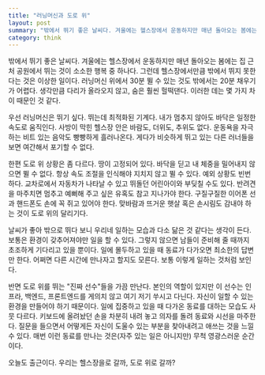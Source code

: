 ```yaml
---
title: "러닝머신과 도로 위"
layout: post
summary: "밖에서 뛰기 좋은 날씨다. 겨울에는 헬스장에서 운동하지만 매년 돌아오는 봄에는 집 근처 공원에서 뛰는 것이 소소한 행복 중 하나다. 그런데 헬스장에서만큼 밖에서 뛰지 못한다는 것은 이상한 일이다. 러닝머신 위에서 30분 뛸 수 있는 것도 밖에서는 20분 채우기가 어렵다. 생각만큼 다리가 올라오지 않고, 숨은 훨씬 헐떡댄다. 이러한 데는 몇 가지 차이 때문인 것 같다."
category: think
---
```


밖에서 뛰기 좋은 날씨다. 겨울에는 헬스장에서 운동하지만 매년 돌아오는 봄에는 집 근처 공원에서 뛰는 것이 소소한 행복 중 하나다. 그런데 헬스장에서만큼 밖에서 뛰지 못한다는 것은 이상한 일이다. 러닝머신 위에서 30분 뛸 수 있는 것도 밖에서는 20분 채우기가 어렵다. 생각만큼 다리가 올라오지 않고, 숨은 훨씬 헐떡댄다. 이러한 데는 몇 가지 차이 때문인 것 같다.

우선 러닝머신은 뛰기 싶다. 뛰는데 최적화된 기계다. 내가 멈추지 않아도 바닥은 일정한 속도로 움직인다. 사방이 막힌 헬스장 안은 바람도, 더위도, 추위도 없다. 운동욕을 자극하는 비트 있는 음악도 빵빵하게 흘러나온다. 게다가 비슷하게 뛰고 있는 다른 러너들을 보면 여간해서 포기할 수 없다.

한편 도로 위 상황은 좀 다르다. 땅이 고정되어 있다. 바닥을 딛고 내 체중을 밀어내지 않으면 뛸 수 없다. 항상 속도 조절을 인식해야 지치지 않고 뛸 수 있다. 예외 상황도 빈번하다. 교차로에서 자동차가 나타날 수 있고 뛰돌던 어린아이와 부딪칠 수도 있다. 반려견을 마주치면 멈추고 예뻐해 주고 싶은 유혹도 참고 지나가야 한다. 구질구질한 이어폰 선과 핸드폰도 손에 꼭 쥐고 있어야 한다. 맞바람과 뜨거운 햇살 혹은 손시림도 감내야 하는 것이 도로 위의 달리기다.

날씨가 좋아 밖으로 뛰다 보니 우리네 일하는 모습과 다소 닮은 것 같다는 생각이 든다. 보통은 환경이 갖추어져야만 일을 할 수 있다. 그렇지 않으면 남들이 준비해 줄 때까지 초조하게 기다리고 있을 뿐이다. 일에 몰두하고 있을 때 동료가 다가오면 최소한의 답변만 한다. 어쩌면 다른 시간에 만나자고 할지도 모른다. 보통 이렇게 일하는 것처럼 보인다.

반면 도로 위를 뛰는 "진짜 선수"들을 가끔 만난다. 본인의 역할이 있지만 이 선수는 인프라, 백엔드, 프론트엔드를 게의치 않고 여기 저기 쑤시고 다닌다. 자신이 일할 수 있는 환경을 만들어야 하기 때문이다. 일에 집중하고 있을 때 다가온 동료를 대하는 모습도 사뭇 다르다. 키보드에 올려놨던 손을 차분히 내려 놓고 의자를 돌려 동료와 시선을 마주한다. 질문을 들으면서 어떻게든 자신이 도울수 있는 부분을 찾아내려고 애쓰는 것을 느낄 수 있다. 매번 이런 동료를 만나는 것은(자주 있는 일은 아니지만) 무척 영광스러운 순간이다.

오늘도 출근이다. 우리는 헬스장을로 갈까, 도로 위로 갈까?
